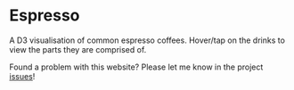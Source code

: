 # Espresso

A D3 visualisation of common espresso coffees. Hover/tap on the drinks to view the parts they are comprised of.

Found a problem with this website? Please let me know in the project [issues](https://github.com/shwilliam/espresso/issues)!
